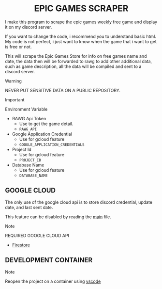 <h1 align="center">EPIC GAMES SCRAPER</h1>

I make this program to scrape the epic games weekly free game and display it on my discord server.

If you want to change the code, i recommend you to understand basic html. My code is not perfect, i just want to know when the game that i want to get is free or not.

This will scrape the Epic Games Store for info on free games name and date, the data then will be forwarded to rawg to add other additional data, such as game description, all the data will be compiled and sent to a discord server.

> [!WARNING]
> NEVER PUT SENSITIVE DATA ON A PUBLIC REPOSITORY.

> [!IMPORTANT]
> Environment Variable
> - RAWG Api Token
>   - Use to get the game detail.
>   - `RAWG_API`
> - Google Application Credential
>   - Use for gcloud feature
>   - `GOOGLE_APPLICATION_CREDENTIALS`
> - Project Id
>   - Use for gcloud feature
>   - `PROJECT_ID`
> - Database Name
>   - Use for gcloud feature
>   - `DATABASE_NAME`

## GOOGLE CLOUD

The only use of the google cloud api is to store discord credential, update date, and last sent date.

This feature can be disabled by reading the [main](main.py) file.

> [!NOTE]
> REQUIRED GOOGLE CLOUD API
> - [Firestore](https://cloud.google.com/firestore)

## DEVELOPMENT CONTAINER

> [!NOTE]
> Reopen the project on a container using [vscode](https://code.visualstudio.com/)